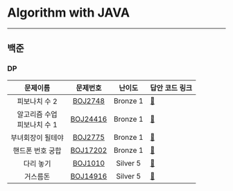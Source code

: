 # Algorithm with JAVA

------

## 백준
### DP
|         문제이름         |                       문제번호                        |   난이도    | 답안 코드 링크                                                                                                       |
|:--------------------:|:-------------------------------------------------:|:--------:|:---------------------------------------------------------------------------------------------------------------|
|       피보나치 수 2       |  [BOJ2748](https://www.acmicpc.net/problem/2748)  | Bronze 1 | [🔗](https://github.com/HyunMok-Chung/algorithm-with-java/blob/main/src/main/java/boj/dp/basic/BOJ2748.java)   |
| 알고리즘 수업<br/>피보나치 수 1 | [BOJ24416](https://www.acmicpc.net/problem/24416) | Bronze 1 | [🔗](https://github.com/HyunMok-Chung/algorithm-with-java/blob/main/src/main/java/boj/dp/basic/BOJ2775.java)   |
|      부녀회장이 될테야       |  [BOJ2775](https://www.acmicpc.net/problem/2775)  | Bronze 1 | [🔗](https://github.com/HyunMok-Chung/algorithm-with-java/blob/main/src/main/java/boj/dp/basic/BOJ2775.java)   |
|      핸드폰 번호 궁합       | [BOJ17202](https://www.acmicpc.net/problem/17202) | Bronze 1 | [🔗](https://github.com/HyunMok-Chung/algorithm-with-java/blob/main/src/main/java/boj/dp/basic/BOJ17202.java)  |
|        다리 놓기         |  [BOJ1010](https://www.acmicpc.net/problem/1010)  | Silver 5 | [🔗](https://github.com/HyunMok-Chung/algorithm-with-java/blob/main/src/main/java/boj/dp/silver/BOJ1010.java)  |
|         거스름돈         | [BOJ14916](https://www.acmicpc.net/problem/14916) | Silver 5 | [🔗](https://github.com/HyunMok-Chung/algorithm-with-java/blob/main/src/main/java/boj/dp/silver/BOJ14916.java) |

